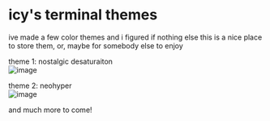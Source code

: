 # icy's terminal themes
ive made a few color themes and i figured if nothing else this is a nice place to store them, or, maybe for somebody else to enjoy


theme 1: nostalgic desaturaiton<br>
![image](https://i.imgur.com/oBVpSYl.png)

theme 2: neohyper<br>
![image](https://i.imgur.com/5xnTrcT.png)

and much more to come!
